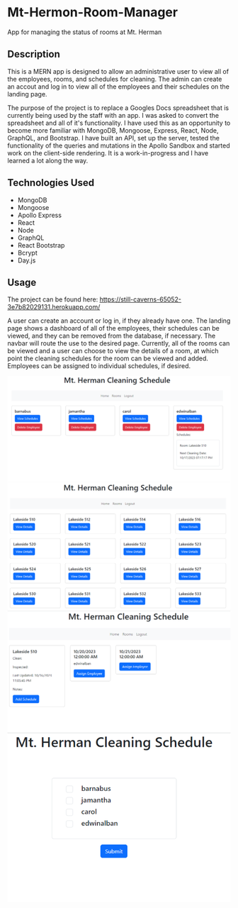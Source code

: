 # Mt-Hermon-Room-Manager
App for managing the status of rooms at Mt. Herman

## Description

This is a MERN app is designed to allow an administrative user to view all of the employees, rooms, and schedules for cleaning. The admin can create an accout and log in to view all of the employees and their schedules on the landing page.

The purpose of the project is to replace a Googles Docs spreadsheet that is currently being used by the staff with an app. I was asked to convert the spreadsheet and all of it's functionality. I have used this as an opportunity to become more familiar with MongoDB, Mongoose, Express, React, Node, GraphQL, and Bootstrap. I have built an API, set up the server, tested the functionality of the queries and mutations in the Apollo Sandbox and started work on the client-side rendering. It is a work-in-progress and I have learned a lot along the way.

## Technologies Used

- MongoDB
- Mongoose
- Apollo Express
- React
- Node
- GraphQL
- React Bootstrap
- Bcrypt
- Day.js

## Usage

The project can be found here: https://still-caverns-65052-3e7b82029131.herokuapp.com/

A user can create an account or log in, if they already have one. The landing page shows a dashboard of all of the employees, their schedules can be viewed, and they can be removed from the database, if necessary. The navbar will route the use to the desired page. Currently, all of the rooms can be viewed and a user can choose to view the details of a room, at which point the cleaning schedules for the room can be viewed and added. Employees can be assigned to individual schedules, if desired.


![alt text](client/public/assets/images/mt-herman-landing-screenshot.png)
![alt text](client/public/assets/images/mt-herman-rooms-screenshot.png)
![alt text](client/public/assets/images/mt-herman-room-screenshot.png)
![alt text](client/public/assets/images/mt-herman-assign-screenshot.png)
